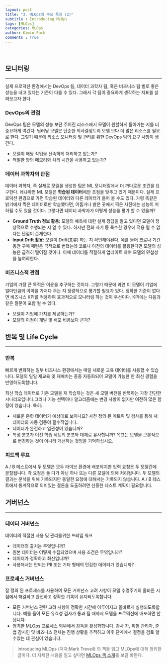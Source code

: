 ```yaml
---
layout: post
title: "3. MLOps의 주요 특징 (2)"
subtitle : Introducing MLOps
tags: [MLOps]
categories: MLOps
author: Kimin Park
comments : True
---
```



<br>

## 모니터링

---

실제 프로덕션 환경에서는 DevOps 팀, 데이터 과학자 팀, 혹은 비즈니스 팀 별로 좋은 성능을 내고 있다는 기준이 다를 수 있다. 그래서 각 팀이 중요하게 생각하는 지표를 살펴보고자 한다. 

### DevOps의 관점

DevOps 팀은 모델의 성능 보단 주어진 리소스에서 모델이 원할하게 돌아가는 지를 더 중요하게 여긴다. 딥러닝 모델은 단순한 의사결정트리 모델 보다 더 많은 리소스를 필요로 한다. 그렇기 때문에 리소스 모니터링 및 관리를 위한 DevOps 팀의 요구 사항이 생긴다.

- 모델이 해당 작업을 신속하게 처리하고 있는가?
- 적절한 양의 메모리와 처리 시간을 사용하고 있는가?

### 데이터 과학자의 관점

데이터 과학자, 즉 실제로 모델을 생성한 팀은 ML 모니터링에서 더 까다로운 조건을 요구한다. 왜냐하면 ML 모델은 **학습된 데이터**에만 초점을 맞추고 있기 때문이다. 실제 프로덕션 환경으로 가면 학습된 데이터와 다른 데이터가 들어 올 수도 있다. 가령 똑같은 밝기에서 찍은 데이터로만 학습했다면, 어둡거나 밝은 곳에서 찍은 사진에는 성능이 저하될 수도 있을 것이다. 그렇다면 데이터 과학자가 어떻게 성능을 평가 할 수 있을까?

- **Ground Truth 정보 활용:** 모델의 예측에 대한 실제 정답을 알고 있다면 모델이 정상적으로 수행되는 지 알 수 있다. 하지만 전화 사기 등 특수한 경우에 적용 될 수 없다는 단점이 존재한다.
- **Input Drift 활용**: 모델이 Drift(표류) 하는 지 확인해야된다. 예를 들어 코로나 기간 동안 구매 패턴은 극적으로 변했는데 코로나 이전의 데이터를 활용한다면 모델의 성능은 급격히 떨어질 것이다. 이때 데이터를 적절하게 업데이트 하여 모델의 민첩성을 높여햐한다.

### 비즈니스적 관점

기업의 가장 큰 목적은 이윤을 추구하는 것이다. 그렇기 때문에 과연 이 모델이 기업에 얼마만큼의 이익을 가져다 주는 지 정량적으로 평가할 필요가 있다. 정확한 기준이 없다면 비즈니스 KPI를 적용하여 효과적으로 모니터링 하는 것이 우선이다. KPI에는 다음과 같은 질문이 포함 될 수 있다.

- 모델이 기업에 가치를 제공하는가?
- 모델의 이점이 개발 및 배포 비용보다 큰가?

## 반복 및 Life Cycle

---

### 반복

빠르게 변화하는 일부 비즈니스 환경에서는 매일 새로운 교육 데이터를 사용할 수 있습니다. 모델의 일일 재교육 및 재배치는 종종 자동화되어 모델이 가능한 한 최신 경험을 반영하도록합니다.

최신 학습 데이터로 기존 모델을 재 학습하는 것은 새 모델 버전을 반복하는 가장 간단한 시나리오입니다.그러나 기능 선택이나 알고리즘에는 변경 사항이 없지만 여전히 많은 함정이 있습니다. 특히:

- 새로운 훈련 데이터가 예상대로 보이나요? 사전 정의 된 메트릭 및 검사를 통해 새 데이터의 자동 검증이 필수적입니다.
- 데이터가 완전하고 일관성이 있습니까?
- 특성 분포가 이전 학습 세트의 분포와 대체로 유사합니까? 목표는 모델을 근본적으로 변경하는 것이 아니라 개선하는 것임을 기억하십시오.

### 피드백 루프

A / B 테스트에서 두 모델은 모두 라이브 환경에 배포되지만 입력 요청은 두 모델간에 분할됩니다. 각 요청은 둘 다가 아닌 하나 또는 다른 모델에 의해 처리됩니다. 두 모델의 결과는 분석을 위해 기록되지만 동일한 요청에 대해서는 기록되지 않습니다. A / B 테스트에서 통계적으로 의미있는 결론을 도출하려면 신중한 테스트 계획이 필요합니다.

## 거버넌스

---

### 데이터 거버넌스

데이터의 적절한 사용 및 관리를위한 프레임 워크

- 데이터의 출처는 무엇입니까?
- 원본 데이터는 어떻게 수집되었으며 사용 조건은 무엇입니까?
- 데이터가 정확하고 최신입니까?
- 사용해서는 안되는 PII 또는 기타 형태의 민감한 데이터가 있습니까?

### 프로세스 거버넌스

잘 정의 된 프로세스를 사용하여 모든 거버넌스 고려 사항이 모델 수명주기의 올바른 시점에서 해결되고 완전하고 정확한 기록이 유지되도록합니다.

- 모든 거버넌스 관련 고려 사항이 정확한 시간에 이루어지고 올바르게 실행되도록합니다. 예를 들어 모든 유효성 검사가 통과 될 때까지 모델을 프로덕션에 배포하면 안됩니다.
- 엄격한 MLOps 프로세스 외부에서 감독을 활성화합니다. 감사 자, 위험 관리자, 준법 감시인 및 비즈니스 전체는 진행 상황을 추적하고 이후 단계에서 결정을 검토 할 수있는 데 관심이 있습니다.


> Introducing MLOps (저자:Mark Treveil) 의 책을 읽고 MLOps에 대해 정리한 글이다. 더 자세한 내용을 알고 싶다면 [MLOps 책 소개](https://pebpung.github.io/mlops/2021/01/14/MLOps0.html)를 보길 바란다.